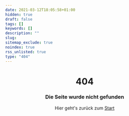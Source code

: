 ```yaml
---
date: 2021-03-12T18:05:58+01:00
hidden: true
draft: false
tags: []
keywords: []
description: ""
slug:
sitemap_exclude: true
noindex: true
rss_unlisted: true
type: "404"
---
```


# <h1 style="text-align: center;">404</h1>

### <p style="text-align: center;">Die Seite wurde nicht gefunden</p>

<p style="text-align: center;"> Hier geht's zurück zum <a href="/">Start</a></p>

